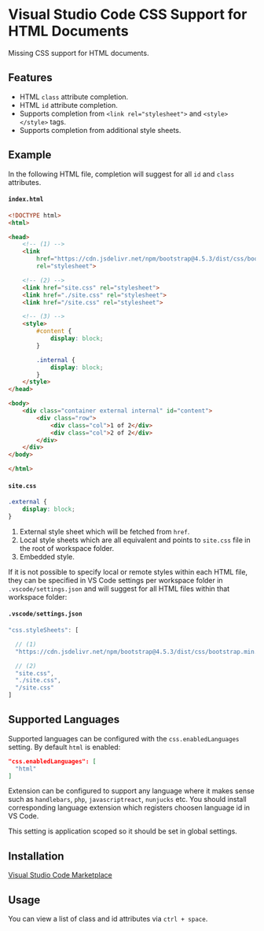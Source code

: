 # Visual Studio Code CSS Support for HTML Documents

Missing CSS support for HTML documents.

## Features

- HTML `class` attribute completion.
- HTML `id` attribute completion.
- Supports completion from `<link rel="stylesheet">` and `<style></style>` tags.
- Supports completion from additional style sheets.

## Example

In the following HTML file, completion will suggest for all `id` and `class` attributes.

#### **`index.html`**
```html
<!DOCTYPE html>
<html>

<head>
    <!-- (1) -->
    <link
        href="https://cdn.jsdelivr.net/npm/bootstrap@4.5.3/dist/css/bootstrap.min.css"
        rel="stylesheet">

    <!-- (2) -->
    <link href="site.css" rel="stylesheet">
    <link href="./site.css" rel="stylesheet">
    <link href="/site.css" rel="stylesheet">

    <!-- (3) -->
    <style>
        #content {
            display: block;
        }

        .internal {
            display: block;
        }
    </style>
</head>

<body>
    <div class="container external internal" id="content">
        <div class="row">
            <div class="col">1 of 2</div>
            <div class="col">2 of 2</div>
        </div>
    </div>
</body>

</html>
```

#### **`site.css`**
```css
.external {
    display: block;
}
```

1. External style sheet which will be fetched from `href`.
2. Local style sheets which are all equivalent and points to `site.css` file in the root of workspace folder.
3. Embedded style.

If it is not possible to specify local or remote styles within each HTML file, they can be specified in VS Code settings per workspace folder in `.vscode/settings.json` and will suggest for all HTML files within that workspace folder:

#### **`.vscode/settings.json`**
```js
"css.styleSheets": [

  // (1)
  "https://cdn.jsdelivr.net/npm/bootstrap@4.5.3/dist/css/bootstrap.min.css",

  // (2)
  "site.css",
  "./site.css",
  "/site.css"
]
```

## Supported Languages

Supported languages can be configured with the `css.enabledLanguages` setting. By default 
`html` is enabled:

```json
"css.enabledLanguages": [
  "html"
]
```

Extension can be configured to support any language where it makes sense such as `handlebars`, 
`php`, `javascriptreact`, `nunjucks` etc. You should install corresponding language extension
which registers choosen language id in VS Code.

This setting is application scoped so it should be set in global settings.

## Installation

[Visual Studio Code Marketplace](https://marketplace.visualstudio.com/items?itemName=ecmel.vscode-html-css)

## Usage

You can view a list of class and id attributes via `ctrl + space`.
